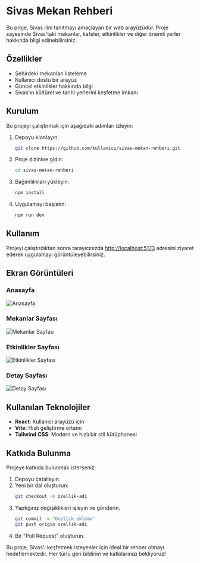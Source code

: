 # Sivas Mekan Rehberi

Bu proje, Sivas ilini tanıtmayı amaçlayan bir web arayüzüdür. Proje sayesinde Sivas'taki mekanlar, kafeler, etkinlikler ve diğer önemli yerler hakkında bilgi edinebilirsiniz.

## Özellikler
- Şehirdeki mekanları listeleme
- Kullanıcı dostu bir arayüz
- Güncel etkinlikler hakkında bilgi
- Sivas'ın kültürel ve tarihi yerlerini keşfetme imkanı

## Kurulum

Bu projeyi çalıştırmak için aşağıdaki adımları izleyin:

1. Depoyu klonlayın:
   ```bash
   git clone https://github.com/kullanici/sivas-mekan-rehberi.git
   ```

2. Proje dizinine gidin:
   ```bash
   cd sivas-mekan-rehberi
   ```

3. Bağımlılıkları yükleyin:
   ```bash
   npm install
   ```

4. Uygulamayı başlatın:
   ```bash
   npm run dev
   ```

## Kullanım

Projeyi çalıştırdıktan sonra tarayıcınızda [http://localhost:5173](http://localhost:5173) adresini ziyaret ederek uygulamayı görüntüleyebilirsiniz.

## Ekran Görüntüleri

### Anasayfa
![Anasayfa](src/assets/screenshot/anasayfa.png)

### Mekanlar Sayfası
![Mekanlar Sayfası](src/assets/screenshot/mekanlar.png)

### Etkinlikler Sayfası
![Etkinlikler Sayfası](src/assets/screenshot/etkinlikler.png)

### Detay Sayfası
![Detay Sayfası](src/assets/screenshot/detay.png)

## Kullanılan Teknolojiler

- **React**: Kullanıcı arayüzü için
- **Vite**: Hızlı geliştirme ortamı
- **Tailwind CSS**: Modern ve hızlı bir stil kütüphanesi

## Katkıda Bulunma

Projeye katkıda bulunmak isterseniz:
1. Depoyu çatallayın.
2. Yeni bir dal oluşturun:
   ```bash
   git checkout -b ozellik-adi
   ```
3. Yaptığınız değişiklikleri işleyin ve gönderin.
   ```bash
   git commit -m "Ozellik ekleme"
   git push origin ozellik-adi
   ```
4. Bir "Pull Request" oluşturun.


Bu proje, Sivas'ı keşfetmek isteyenler için ideal bir rehber olmayı hedeflemektedir. Her türlü geri bildirim ve katkılarınızı bekliyoruz!
